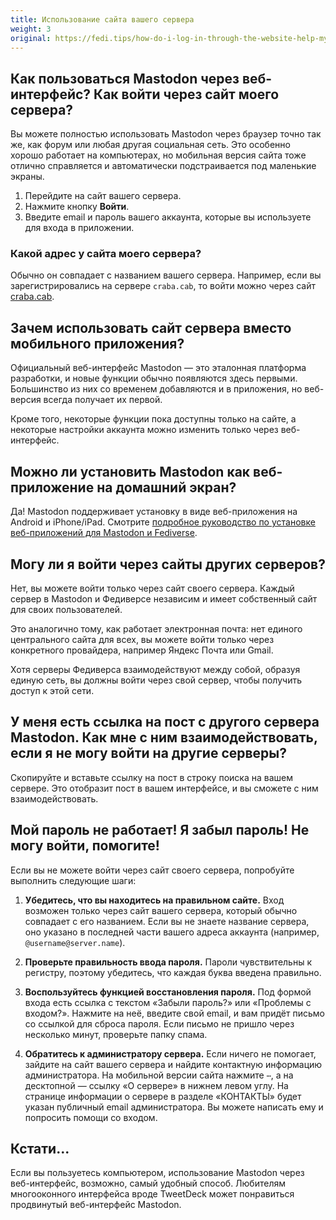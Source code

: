 ```yaml
---
title: Использование сайта вашего сервера
weight: 3
original: https://fedi.tips/how-do-i-log-in-through-the-website-help-my-password-doesnt-work
---
```


## Как пользоваться Mastodon через веб-интерфейс? Как войти через сайт моего сервера?

Вы можете полностью использовать Mastodon через браузер точно так же, как форум
или любая другая социальная сеть. Это особенно хорошо работает на компьютерах,
но мобильная версия сайта тоже отлично справляется и автоматически
подстраивается под маленькие экраны.

1. Перейдите на сайт вашего сервера.
2. Нажмите кнопку **Войти**.
3. Введите email и пароль вашего аккаунта, которые вы используете для входа в
приложении.

### Какой адрес у сайта моего сервера?

Обычно он совпадает с названием вашего сервера. Например, если вы
зарегистрировались на сервере `craba.cab`, то войти можно через сайт
[craba.cab](https://craba.cab).

## Зачем использовать сайт сервера вместо мобильного приложения?

Официальный веб-интерфейс Mastodon — это эталонная платформа разработки, и новые
функции обычно появляются здесь первыми. Большинство из них со временем
добавляются и в приложения, но веб-версия всегда получает их первой.

Кроме того, некоторые функции пока доступны только на сайте, а некоторые
настройки аккаунта можно изменить только через веб-интерфейс.

## Можно ли установить Mastodon как веб-приложение на домашний экран?

Да! Mastodon поддерживает установку в виде веб-приложения на Android и
iPhone/iPad. Смотрите [подробное руководство по установке веб-приложений для
Mastodon и Fediverse](/quick-start/using-web-app).

## Могу ли я войти через сайты других серверов?

Нет, вы можете войти только через сайт своего сервера. Каждый сервер в Mastodon и Федиверсе независим и имеет собственный сайт для своих пользователей.

Это аналогично тому, как работает электронная почта: нет единого центрального
сайта для всех, вы можете войти только через конкретного провайдера, например
Яндекс Почта или Gmail.

Хотя серверы Федиверса взаимодействуют между собой, образуя единую сеть, вы должны войти через свой сервер, чтобы получить доступ к этой сети.

## У меня есть ссылка на пост с другого сервера Mastodon. Как мне с ним взаимодействовать, если я не могу войти на другие серверы?

Скопируйте и вставьте ссылку на пост в строку поиска на вашем сервере. Это отобразит пост в вашем интерфейсе, и вы сможете с ним взаимодействовать.

## Мой пароль не работает! Я забыл пароль! Не могу войти, помогите!

Если вы не можете войти через сайт своего сервера, попробуйте выполнить следующие шаги:

1. **Убедитесь, что вы находитесь на правильном сайте.** Вход возможен только через сайт вашего сервера, который обычно совпадает с его названием. Если вы не знаете название сервера, оно указано в последней части вашего адреса аккаунта (например, `@username@server.name`).

2. **Проверьте правильность ввода пароля.** Пароли чувствительны к регистру, поэтому убедитесь, что каждая буква введена правильно.

3. **Воспользуйтесь функцией восстановления пароля.** Под формой входа есть ссылка с текстом «Забыли пароль?» или «Проблемы с входом?». Нажмите на неё, введите свой email, и вам придёт письмо со ссылкой для сброса пароля. Если письмо не пришло через несколько минут, проверьте папку спама.

4. **Обратитесь к администратору сервера.** Если ничего не помогает, зайдите на сайт вашего сервера и найдите контактную информацию администратора. На мобильной версии сайта нажмите `⋯`, а на десктопной — ссылку «О сервере» в нижнем левом углу. На странице информации о сервере в разделе «КОНТАКТЫ» будет указан публичный email администратора. Вы можете написать ему и попросить помощи со входом.

## Кстати...

Если вы пользуетесь компьютером, использование Mastodon через веб-интерфейс, возможно, самый удобный способ. Любителям многооконного интерфейса вроде TweetDeck может понравиться продвинутый веб-интерфейс Mastodon<!--(todo: добавить ссылку)-->.
